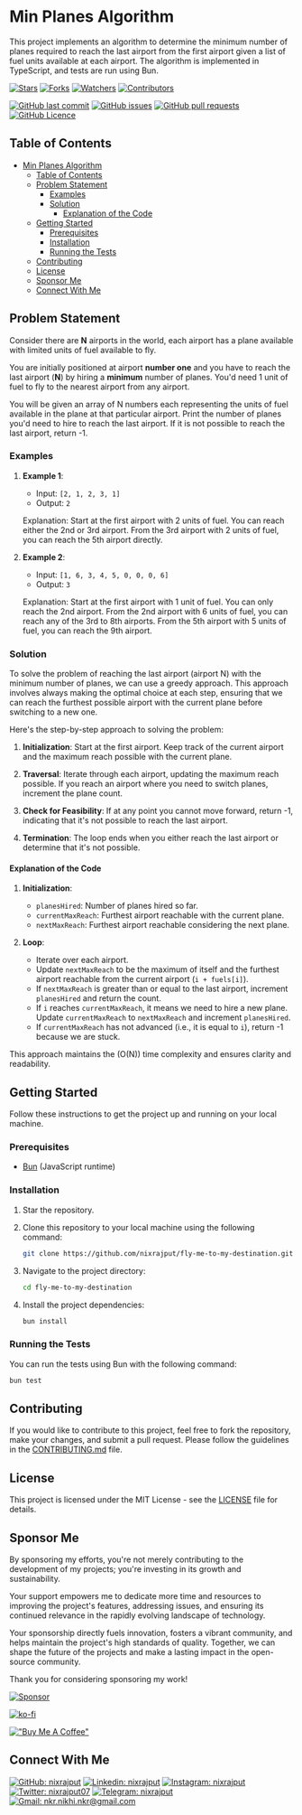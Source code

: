 # Min Planes Algorithm

This project implements an algorithm to determine the minimum number of planes required to reach the last airport from the first airport given a list of fuel units available at each airport. The algorithm is implemented in TypeScript, and tests are run using Bun.

[![Stars](https://img.shields.io/github/stars/nixrajput/fly-me-to-my-destination?label=Stars&style=flat)][repo]
[![Forks](https://img.shields.io/github/forks/nixrajput/fly-me-to-my-destination?label=Forks&style=flat)][repo]
[![Watchers](https://img.shields.io/github/watchers/nixrajput/fly-me-to-my-destination?label=Watchers&style=flat)][repo]
[![Contributors](https://img.shields.io/github/contributors/nixrajput/fly-me-to-my-destination?label=Contributors&style=flat)][repo]

[![GitHub last commit](https://img.shields.io/github/last-commit/nixrajput/fly-me-to-my-destination?label=Last+Commit&style=flat)][repo]
[![GitHub issues](https://img.shields.io/github/issues/nixrajput/fly-me-to-my-destination?label=Issues&style=flat)][issues]
[![GitHub pull requests](https://img.shields.io/github/issues-pr/nixrajput/fly-me-to-my-destination?label=Pull+Requests&style=flat)][pulls]
[![GitHub Licence](https://img.shields.io/github/license/nixrajput/fly-me-to-my-destination?label=Licence&style=flat)][license]

## Table of Contents

- [Min Planes Algorithm](#min-planes-algorithm)
  - [Table of Contents](#table-of-contents)
  - [Problem Statement](#problem-statement)
    - [Examples](#examples)
    - [Solution](#solution)
      - [Explanation of the Code](#explanation-of-the-code)
  - [Getting Started](#getting-started)
    - [Prerequisites](#prerequisites)
    - [Installation](#installation)
    - [Running the Tests](#running-the-tests)
  - [Contributing](#contributing)
  - [License](#license)
  - [Sponsor Me](#sponsor-me)
  - [Connect With Me](#connect-with-me)

## Problem Statement

Consider there are **N** airports in the world, each airport has a plane available with limited units of fuel available to fly.

You are initially positioned at airport **number one** and you have to reach the last airport (**N**) by hiring a **minimum** number of planes. You'd need 1 unit of fuel to fly to the nearest airport from any airport.

You will be given an array of N numbers each representing the units of fuel available in the plane at that particular airport. Print the number of planes you'd need to hire to reach the last airport. If it is not possible to reach the last airport, return -1.

### Examples

1. **Example 1**:
    - Input: `[2, 1, 2, 3, 1]`
    - Output: `2`

    Explanation: Start at the first airport with 2 units of fuel. You can reach either the 2nd or 3rd airport. From the 3rd airport with 2 units of fuel, you can reach the 5th airport directly.

2. **Example 2**:
    - Input: `[1, 6, 3, 4, 5, 0, 0, 0, 6]`
    - Output: `3`

    Explanation: Start at the first airport with 1 unit of fuel. You can only reach the 2nd airport. From the 2nd airport with 6 units of fuel, you can reach any of the 3rd to 8th airports. From the 5th airport with 5 units of fuel, you can reach the 9th airport.

### Solution

To solve the problem of reaching the last airport (airport N) with the minimum number of planes, we can use a greedy approach. This approach involves always making the optimal choice at each step, ensuring that we can reach the furthest possible airport with the current plane before switching to a new one.

Here's the step-by-step approach to solving the problem:

1. **Initialization**: Start at the first airport. Keep track of the current airport and the maximum reach possible with the current plane.

2. **Traversal**: Iterate through each airport, updating the maximum reach possible. If you reach an airport where you need to switch planes, increment the plane count.

3. **Check for Feasibility**: If at any point you cannot move forward, return -1, indicating that it's not possible to reach the last airport.

4. **Termination**: The loop ends when you either reach the last airport or determine that it's not possible.

#### Explanation of the Code

1. **Initialization**:
   - `planesHired`: Number of planes hired so far.
   - `currentMaxReach`: Furthest airport reachable with the current plane.
   - `nextMaxReach`: Furthest airport reachable considering the next plane.

2. **Loop**:
   - Iterate over each airport.
   - Update `nextMaxReach` to be the maximum of itself and the furthest airport reachable from the current airport (`i + fuels[i]`).
   - If `nextMaxReach` is greater than or equal to the last airport, increment `planesHired` and return the count.
   - If `i` reaches `currentMaxReach`, it means we need to hire a new plane. Update `currentMaxReach` to `nextMaxReach` and increment `planesHired`.
   - If `currentMaxReach` has not advanced (i.e., it is equal to `i`), return -1 because we are stuck.

This approach maintains the \(O(N)\) time complexity and ensures clarity and readability.

## Getting Started

Follow these instructions to get the project up and running on your local machine.

### Prerequisites

- [Bun](https://bun.sh/) (JavaScript runtime)

### Installation

1. Star the repository.

2. Clone this repository to your local machine using the following command:

   ```bash
   git clone https://github.com/nixrajput/fly-me-to-my-destination.git
   ```

3. Navigate to the project directory:

   ```bash
   cd fly-me-to-my-destination
   ```

4. Install the project dependencies:

   ```bash
   bun install
   ```

### Running the Tests

You can run the tests using Bun with the following command:

```bash
bun test
```

## Contributing

If you would like to contribute to this project, feel free to fork the repository, make your changes, and submit a pull request. Please follow the guidelines in the [CONTRIBUTING.md](CONTRIBUTING.md) file.

## License

This project is licensed under the MIT License - see the [LICENSE](LICENSE) file for details.

## Sponsor Me

By sponsoring my efforts, you're not merely contributing to the development of my projects; you're investing in its growth and sustainability.

Your support empowers me to dedicate more time and resources to improving the project's features, addressing issues, and ensuring its continued relevance in the rapidly evolving landscape of technology.

Your sponsorship directly fuels innovation, fosters a vibrant community, and helps maintain the project's high standards of quality. Together, we can shape the future of the projects and make a lasting impact in the open-source community.

Thank you for considering sponsoring my work!

[![Sponsor](https://img.shields.io/static/v1?label=Sponsor&message=%E2%9D%A4&logo=GitHub&color=%23fe8e86)](https://github.com/sponsors/nixrajput)

[![ko-fi](https://ko-fi.com/img/githubbutton_sm.svg)](https://ko-fi.com/nixrajput)

[!["Buy Me A Coffee"](https://www.buymeacoffee.com/assets/img/custom_images/orange_img.png)](https://www.buymeacoffee.com/nixrajput)

## Connect With Me

[![GitHub: nixrajput](https://img.shields.io/badge/nixrajput-EFF7F6?logo=GitHub&logoColor=333&link=https://www.github.com/nixrajput)][github]
[![Linkedin: nixrajput](https://img.shields.io/badge/nixrajput-EFF7F6?logo=LinkedIn&logoColor=blue&link=https://www.linkedin.com/in/nixrajput)][linkedin]
[![Instagram: nixrajput](https://img.shields.io/badge/nixrajput-EFF7F6?logo=Instagram&link=https://www.instagram.com/nixrajput)][instagram]
[![Twitter: nixrajput07](https://img.shields.io/badge/nixrajput-EFF7F6?logo=X&logoColor=333&link=https://x.com/nixrajput)][twitter]
[![Telegram: nixrajput](https://img.shields.io/badge/nixrajput-EFF7F6?logo=Telegram&link=https://telegram.me/nixrajput)][telegram]
[![Gmail: nkr.nikhi.nkr@gmail.com](https://img.shields.io/badge/nkr.nikhil.nkr@gmail.com-EFF7F6?logo=Gmail&link=mailto:nkr.nikhil.nkr@gmail.com)][gmail]

[github]: https://github.com/nixrajput
[twitter]: https://twitter.com/nixrajput07
[instagram]: https://instagram.com/nixrajput
[linkedin]: https://linkedin.com/in/nixrajput
[telegram]: https://telegram.me/nixrajput
[gmail]: mailto:nkr.nikhil.nkr@gmail.com

[repo]: https://github.com/nixrajput/fly-me-to-my-destination
[issues]: https://github.com/nixrajput/fly-me-to-my-destination/issues
[pulls]: https://github.com/nixrajput/fly-me-to-my-destination/pulls
[license]: https://github.com/nixrajput/fly-me-to-my-destination/blob/master/LICENSE.md
